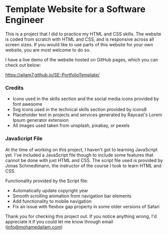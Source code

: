 # Template Website for a Software Engineer

This is a project that I did to practice my HTML and CSS skills. The website is coded from scratch with HTML and CSS, and is responsive across all screen sizes. If you would like to use parts of this website for your own website, you are most welcome to do so.

I have a live demo of the website hosted on GitHub pages, which you can check out below:

https://ailam7.github.io/SE-PortfolioTemplate/

### Credits

- Icons used in the skills section and the social media icons provided by font awesome
- Svg icons used in the technical skills section provided by icons8
- Placeholder text in projects and services generated by Raycast's Lorem Ipsum generator extension
- All images used taken from unsplash, pixabay, or pexels

### JavaScript File

At the time of working on this project, I haven't got to learning JavaScript yet. I've included a JavaScript file though to include some features that cannot be done with just HTML and CSS. The script file used is provided by Jonas Schmedtmann, the instructor of the course I took to learn HTML and CSS.

Functionality provided by the Script file:

- Automatically update copyright year
- Smooth scrolling animation from navigation bar elements
- Add functionality to mobile navigation
- Fix an issue with flexbox gap property in some older versions of Safari

Thank you for checking this project out. If you notice anything wrong, I'd appreciate it if you could let me know through email (info@mohamedailam.com)
